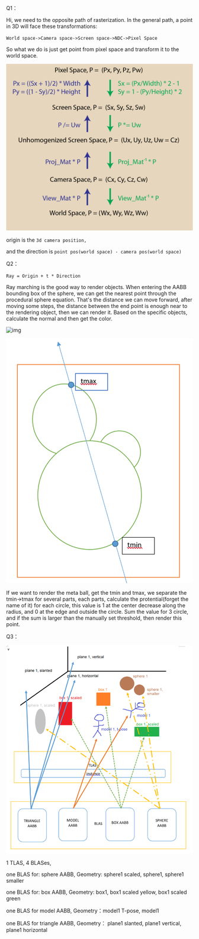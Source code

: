 Q1：

Hi, we need to the opposite path of rasterization. In the general path, a point in 3D will face these transformations:

`World space->Camera space->Screen space->NDC->Pixel Space`

So what we do is just get point from pixel space and transform it to the world space.

![](images/cq3.png)

origin is the `3d camera position,` 

and the direction is `point pos(world space) - camera pos(world space)`

Q2：

`Ray = Origin + t * Direction` 

Ray marching is the good way to render objects. When entering the AABB bounding box of the sphere, we can get the nearest point through the procedural sphere equation.  That's the distance we can move forward, after moving some steps, the distance between the end point is enough near to the rendering object, then we can render it. Based on the specific objects, calculate the normal and then get the color.

 ![img](http://jamie-wong.com/images/16-07-11/spheretrace.jpg) 

![](images/cq2.png)

If we want to render the meta ball, get the tmin and tmax,  we separate the tmin->tmax for several parts, each parts,  calculate the protential(forget the name of it) for each circle, this value is 1 at the center decrease along the radius, and 0 at the edge and outside the circle. Sum the value for 3 circle, and if the sum is larger than the manually set threshold, then render this point. 

Q3：

![](images/cq.png)

1 TLAS, 4 BLASes,

one BLAS for: sphere AABB, Geometry: sphere1 scaled, sphere1, sphere1 smaller

one BLAS for: box AABB,  Geometry: box1, box1 scaled yellow, box1 scaled green

one BLAS for model AABB,  Geometry：model1 T-pose, model1

one BLAS for triangle AABB,  Geometry： plane1 slanted, plane1 vertical, plane1 horizontal